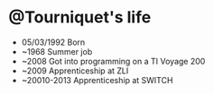 @Tourniquet's life
===============

- 05/03/1992 Born
- ~1968 Summer job
- ~2008 Got into programming on a TI Voyage 200
- ~2009 Apprenticeship at ZLI
- ~20010-2013 Apprenticeship at SWITCH
